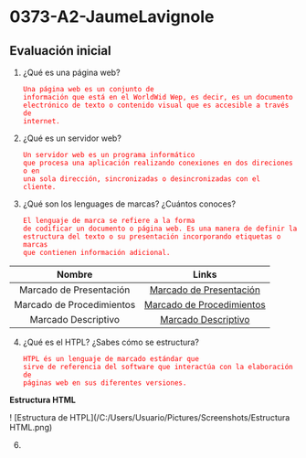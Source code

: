 # 0373-A2-JaumeLavignole
## **Evaluación inicial**

1. ¿Qué es una página web?

   <code style="color : red">Una página web es un conjunto de información que está en el WorldWid Wep, es decir, es un documento electrónico de texto o contenido visual que es accesible a través de internet.</code>

2. ¿Qué es un servidor web?

   <code style="color : red">Un servidor web es un programa informático que procesa una aplicación realizando conexiones en dos direciones o en una sola dirección, sincronizadas o desincronizadas con el cliente.</code>

3. ¿Qué son los lenguages de marcas? ¿Cuántos conoces?
   
   <code style="color : red">El lenguaje de marca se refiere a la forma de codificar un documento o página web. Es una manera de definir la estructura del texto o su presentación incorporando etiquetas o marcas que contienen información adicional.</code>

|         **Nombre**          |                                             **Links**                                                      |
|:---------------------------:|:----------------------------------------------------------------------------------------------------------:| 
| Marcado de Presentación     | [Marcado de Presentación](https://www.bibliopos.es/Biblion-A2-Biblioteconomia/10Lenguajes-de-marcado.pdf)  |
| Marcado de Procedimientos   | [Marcado de Procedimientos](https://es.wikipedia.org/wiki/Lenguaje_de_marcado)                             |
| Marcado Descriptivo         | [Marcado Descriptivo](https://cv.uoc.edu/UOC/a/moduls/90/90_225/web/main/m1/v4_1.html)                     |

4. ¿Qué es el HTPL? ¿Sabes cómo se estructura?

   <code style="color : red">HTPL és un lenguaje de marcado estándar que sirve de referencia del software que interactúa con la elaboración de páginas web en sus diferentes versiones.</code>

 **Estructura HTML**

   ! [Estructura de HTPL](/C:/Users/Usuario/Pictures/Screenshots/Estructura HTML.png)

6.
